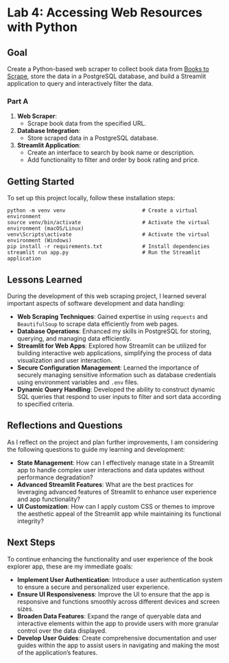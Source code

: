 # Lab 4: Accessing Web Resources with Python

## Goal
Create a Python-based web scraper to collect book data from [Books to Scrape](http://books.toscrape.com/), store the data in a PostgreSQL database, and build a Streamlit application to query and interactively filter the data.

### Part A

1. **Web Scraper**:
   - Scrape book data from the specified URL.
2. **Database Integration**:
   - Store scraped data in a PostgreSQL database.
3. **Streamlit Application**:
   - Create an interface to search by book name or description.
   - Add functionality to filter and order by book rating and price.

## Getting Started
To set up this project locally, follow these installation steps:

```
python -m venv venv                         # Create a virtual environment
source venv/bin/activate                    # Activate the virtual environment (macOS/Linux)
venv\Scripts\activate                       # Activate the virtual environment (Windows)
pip install -r requirements.txt             # Install dependencies
streamlit run app.py                        # Run the Streamlit application
```

## Lessons Learned

During the development of this web scraping project, I learned several important aspects of software development and data handling:

- **Web Scraping Techniques**: Gained expertise in using `requests` and `BeautifulSoup` to scrape data efficiently from web pages.
- **Database Operations**: Enhanced my skills in PostgreSQL for storing, querying, and managing data efficiently.
- **Streamlit for Web Apps**: Explored how Streamlit can be utilized for building interactive web applications, simplifying the process of data visualization and user interaction.
- **Secure Configuration Management**: Learned the importance of securely managing sensitive information such as database credentials using environment variables and `.env` files.
- **Dynamic Query Handling**: Developed the ability to construct dynamic SQL queries that respond to user inputs to filter and sort data according to specified criteria.

## Reflections and Questions

As I reflect on the project and plan further improvements, I am considering the following questions to guide my learning and development:

- **State Management**: How can I effectively manage state in a Streamlit app to handle complex user interactions and data updates without performance degradation?
- **Advanced Streamlit Features**: What are the best practices for leveraging advanced features of Streamlit to enhance user experience and app functionality?
- **UI Customization**: How can I apply custom CSS or themes to improve the aesthetic appeal of the Streamlit app while maintaining its functional integrity?

## Next Steps

To continue enhancing the functionality and user experience of the book explorer app, these are my immediate goals:

- **Implement User Authentication**: Introduce a user authentication system to ensure a secure and personalized user experience.
- **Ensure UI Responsiveness**: Improve the UI to ensure that the app is responsive and functions smoothly across different devices and screen sizes.
- **Broaden Data Features**: Expand the range of queryable data and interactive elements within the app to provide users with more granular control over the data displayed.
- **Develop User Guides**: Create comprehensive documentation and user guides within the app to assist users in navigating and making the most of the application’s features.
